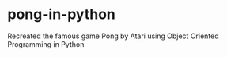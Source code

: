 # pong-in-python
Recreated the famous game Pong by Atari using Object Oriented Programming in Python
